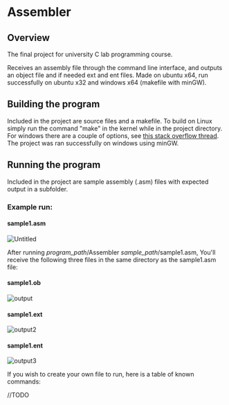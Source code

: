 # Assembler
## Overview
The final project for university C lab programming course.

Receives an assembly file through the command line interface, and outputs an object file and if needed ext and ent files.
Made on ubuntu x64, run successfully on ubuntu x32 and windows x64 (makefile with minGW).

## Building the program

Included in the project are source files and a makefile.
To build on Linux simply run the command "make" in the kernel while in the project directory.
For windows there are a couple of options, see [this stack overflow thread](https://stackoverflow.com/questions/2532234/how-to-run-a-makefile-in-windows). 
The project was ran successfully on windows using minGW.

## Running the program

Included in the project are sample assembly (.asm) files with expected output in a subfolder.

### Example run:

#### sample1.asm

![Untitled](https://user-images.githubusercontent.com/83758958/134347802-7926e491-15bb-4121-950b-a1400d27299e.png)

After running *program_path*/Assembler    *sample_path*/sample1.asm,
You'll receive the following three files in the same directory as the sample1.asm file:

#### sample1.ob

![output](https://user-images.githubusercontent.com/83758958/134348457-f95ae0d9-fcca-4d39-aa51-8efbfabfb075.png)

#### sample1.ext

![output2](https://user-images.githubusercontent.com/83758958/134348825-6a3c6f0a-669c-4754-bfdb-e48555055920.png)

#### sample1.ent

![output3](https://user-images.githubusercontent.com/83758958/134348891-44627727-3e04-49a7-a99a-7357e7a52d6d.png)

If you wish to create your own file to run, here is a table of known commands:

//TODO
